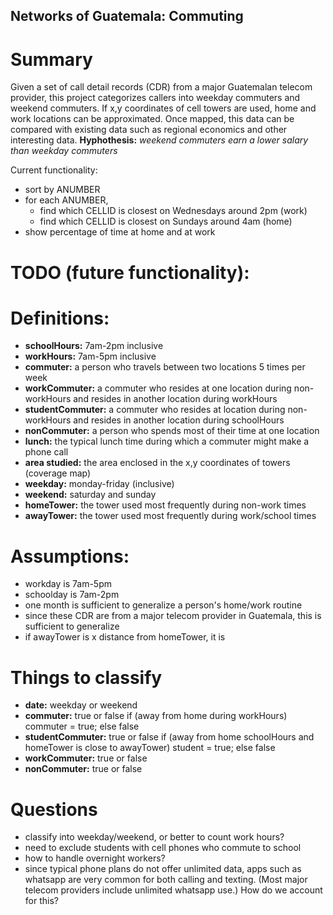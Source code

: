 <h2>Networks of Guatemala: Commuting</h2>

# Summary
Given a set of call detail records (CDR) from a major Guatemalan telecom provider, this project categorizes callers into weekday commuters and weekend commuters. If x,y coordinates of cell towers are used, home and work locations can be approximated. Once mapped, this data can be compared with existing data such as regional economics and other interesting data. 
**Hyphothesis:** _weekend commuters earn a lower salary than weekday commuters_ 



Current functionality:
- sort by ANUMBER
- for each ANUMBER, 
  - find which CELLID is closest on Wednesdays around 2pm (work)
  - find which CELLID is closest on Sundays around 4am (home)
- show percentage of time at home and at work



# TODO (future functionality):

# Definitions:
- **schoolHours:** 7am-2pm inclusive
- **workHours:** 7am-5pm inclusive
- **commuter:** a person who travels between two locations 5 times per week
- **workCommuter:** a commuter who resides at one location during non-workHours and resides in another location during workHours
- **studentCommuter:** a commuter who resides at location during non-workHours and resides in another location during schoolHours
- **nonCommuter:** a person who spends most of their time at one location
- **lunch:** the typical lunch time during which a commuter might make a phone call 
- **area studied:** the area enclosed in the x,y coordinates of towers (coverage map)
- **weekday:** monday-friday (inclusive)
- **weekend:** saturday and sunday
- **homeTower:** the tower used most frequently during non-work times
- **awayTower:** the tower used most frequently during work/school times

# Assumptions:
- workday is 7am-5pm
- schoolday is 7am-2pm
- one month is sufficient to generalize a person's home/work routine
- since these CDR are from a major telecom provider in Guatemala, this is
  sufficient to generalize
- if awayTower is x distance from homeTower, it is

# Things to classify
- **date:** weekday or weekend
- **commuter:** true or false if (away from home during workHours) commuter = true; else false
- **studentCommuter:** true or false if (away from home schoolHours and homeTower is close to awayTower) student = true; else false
- **workCommuter:** true or false 
- **nonCommuter:** true or false

# Questions
- classify into weekday/weekend, or better to count work hours?
- need to exclude students with cell phones who commute to school
- how to handle overnight workers? 
- since typical phone plans do not offer unlimited data, apps such as
  whatsapp are very common for both calling and texting. (Most major telecom
providers include unlimited whatsapp use.) How do we account
for this?

